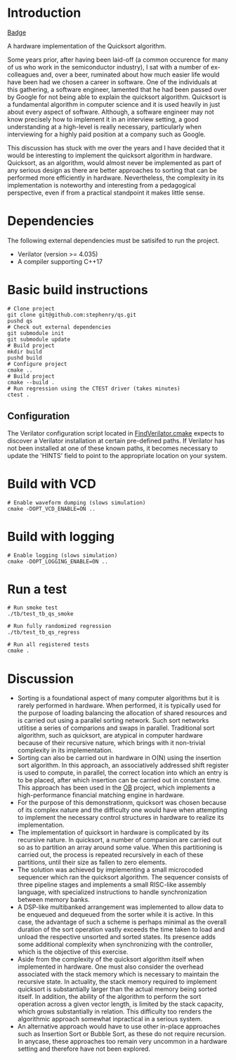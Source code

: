 # Introduction

[Badge](https://github.com/stephenry/qs/workflows/Continuous%20Integration/badge.svg)

A hardware implementation of the Quicksort algorithm.

Some years prior, after having been laid-off (a common occurence for
many of us who work in the semiconductor industry), I sat with a
number of ex-colleagues and, over a beer, ruminated about how much
easier life would have been had we chosen a career in software. One of
the individuals at this gathering, a software engineer, lamented that
he had been passed over by Google for not being able to explain the
quicksort algorithm. Quicksort is a fundamental algorithm in computer
science and it is used heavily in just about every aspect of
software. Although, a software engineer may not know precisely how to
implement it in an interview setting, a good understanding at a
high-level is really necessary, particularly when interviewing for a
highly paid position at a company such as Google.

This discussion has stuck with me over the years and I have decided
that it would be interesting to implement the quicksort algorithm in
hardware. Quicksort, as an algorithm, would almost never be
implemented as part of any serious design as there are better
approaches to sorting that can be performed more efficiently in
hardware. Nevertheless, the complexity in its implementation is
noteworthy and interesting from a pedagogical perspective, even if
from a practical standpoint it makes little sense.

# Dependencies

The following external dependencies must be satisifed to run the project.

* Verilator (version >= 4.035)
* A compiler supporting C++17

# Basic build instructions

``` shell
# Clone project
git clone git@github.com:stephenry/qs.git
pushd qs
# Check out external dependencies
git submodule init
git submodule update
# Build project
mkdir build
pushd build
# Configure project
cmake ..
# Build project
cmake --build .
# Run regression using the CTEST driver (takes minutes)
ctest .
```

## Configuration

The Verilator configuration script located in
[FindVerilator.cmake](./cmake/FindVerilator.cmake) expects to discover
a Verilator installation at certain pre-defined paths. If Verilator
has not been installed at one of these known paths, it becomes
necessary to update the 'HINTS' field to point to the appropriate
location on your system.

# Build with VCD

``` shell
# Enable waveform dumping (slows simulation)
cmake -DOPT_VCD_ENABLE=ON ..
```

# Build with logging

``` shell
# Enable logging (slows simulation)
cmake -DOPT_LOGGING_ENABLE=ON ..
```

# Run a test

``` shell
# Run smoke test
./tb/test_tb_qs_smoke

# Run fully randomized regression
./tb/test_tb_qs_regress

# Run all registered tests
cmake .
```

# Discussion

* Sorting is a foundational aspect of many computer algorithms but it
  is rarely performed in hardware. When performed, it is typically
  used for the purpose of loading balancing the allocation of shared
  resources and is carried out using a parallel sorting network. Such
  sort networks utlitise a series of comparions and swaps in
  parallel. Traditional sort algorithm, such as quicksort, are
  atypical in computer hardware because of their recursive nature,
  which brings with it non-trivial complexity in its implementation.
* Sorting can also be carried out in hardware in O(N) using the
  insertion sort algorithm. In this approach, an associatively
  addressed shift register is used to compute, in parallel, the
  correct location into which an entry is to be placed, after which
  insertion can be carried out in constant time. This approach has
  been used in the [OB](http://www.github.com/stephenry/ob) project,
  which implements a high-performance financial matching engine in
  hardware.
* For the purpose of this demonstrationm, quicksort was chosen because
  of its complex nature and the difficulty one would have when
  attempting to implement the necessary control structures in hardware
  to realize its implementation.
* The implementation of quicksort in hardware is complicated by its
  recursive nature. In quicksort, a number of comparsion are carried
  out so as to partition an array around some value. When this
  partitioning is carried out, the process is repeated recursively in
  each of these partitions, until their size as fallen to zero
  elements.
* The solution was achieved by implementing a small microcoded
  sequencer which ran the quicksort algorithm. The sequencer consists
  of three pipeline stages and implements a small RISC-like assembly
  language, with specialized instructions to handle synchronization
  between memory banks.
* A DSP-like multibanked arrangement was implemented to allow data to
  be enqueued and dequeued from the sorter while it is active. In this
  case, the advantage of such a scheme is perhaps minimal as the
  overall duration of the sort operation vastly exceeds the time taken
  to load and unload the respective unsorted and sorted states. Its
  presence adds some additional complexity when synchronizing with the
  controller, which is the objective of this exercise.
* Aside from the complexity of the quicksort algorithm itself when
  implemented in hardware. One must also consider the overhead
  associated with the stack memory which is necessary to maintain the
  recursive state. In actuality, the stack memory required to
  implement quicksort is substantially larger than the actual memory
  being sorted itself. In addition, the ability of the algorithm to
  perform the sort operation across a given vector length, is limited
  by the stack capacity, which grows substantially in relation. This
  difficulty too renders the algorithmic approach somewhat inpractical
  in a serious system.
* An alternative approach would have to use other in-place approaches
  such as Insertion Sort or Bubble Sort, as these do not require
  recursion. In anycase, these approaches too remain very uncommon in
  a hardware setting and therefore have not been explored.
